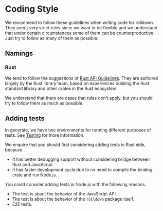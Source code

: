 # Coding Style

We recommend to follow these guidelines when writing code for rolldown. They aren't very strict rules since we want to be flexible and we understand that under certain circumstances some of them can be counterproductive. Just try to follow as many of them as possible:

## Namings

### Rust

We tend to follow the suggestions of [Rust API Guidelines](https://rust-lang.github.io/api-guidelines/). They are authored largely by the Rust library team, based on experiences building the Rust standard library and other crates in the Rust ecosystem.

We understand that there are cases that rules don't apply, but you should try to follow them as much as possible.

## Adding tests

In generate, we have two environments for running different purposes of tests. See [Testing](./testing.md) for more information.

We enquire that you should first considering adding tests in Rust side, because

- It has better debugging support without considering bridge between Rust and JavaScript.
- It has faster development cycle due to no need to compile the binding crate and run Node.js.

You could consider adding tests in Node.js with the following reasons:

- The test is about the behavior of the JavaScript API.
- The test is about the behavior of the `rolldown` package itself.
- E2E tests.
